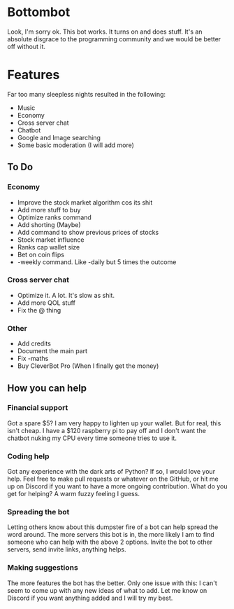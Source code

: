 # Bottombot

Look, I'm sorry ok. This bot works. It turns on and does stuff. It's an absolute disgrace to the programming community and we would be better off without it.


# Features

Far too many sleepless nights resulted in the following:

 - Music
 - Economy
 - Cross server chat
 - Chatbot
 - Google and Image searching
 - Some basic moderation (I will add more)

## To Do
### Economy

 - Improve the stock market algorithm cos its shit
 - Add more stuff to buy
 - Optimize ranks command
 - Add shorting (Maybe)
 - Add command to show previous prices of stocks
 - Stock market influence
 - Ranks cap wallet size
 - Bet on coin flips
 - -weekly command. Like -daily but 5 times the outcome
### Cross server chat
 - Optimize it. A lot. It's slow as shit.
 - Add more QOL stuff
 - Fix the @ thing
### Other

 - Add credits
 - Document the main part
 - Fix -maths
 - Buy CleverBot Pro (When I finally get the money)

 ## How you can help

 ### Financial support
Got a spare $5? I am very happy to lighten up your wallet. But for real, this isn't cheap. I have a $120 raspberry pi to pay off and I don't want the chatbot nuking my CPU every time someone tries to use it.

 ### Coding help
   Got any experience with the dark arts of Python? If so, I would love your help. Feel free to make pull requests or whatever on the GitHub, or hit me up on Discord if you want to have a more ongoing contribution. What do you get for helping? A warm fuzzy feeling I guess.

 ### Spreading the bot
   Letting others know about this dumpster fire of a bot can help spread the word around. The more servers this bot is in, the more likely I am to find someone who can help with the above 2 options. Invite the bot to other servers, send invite links, anything helps.

 ### Making suggestions
   The more features the bot has the better. Only one issue with this: I can't seem to come up with any new ideas of what to add. Let me know on Discord if you want anything added and I will try my best.
